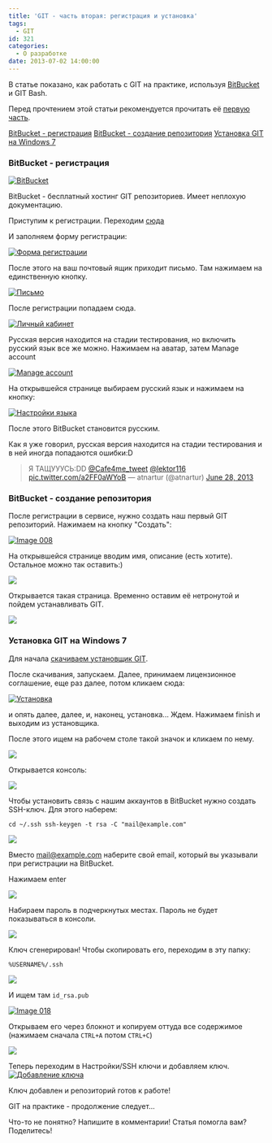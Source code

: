 ```yaml
---
title: 'GIT - часть вторая: регистрация и установка'
tags:
  - GIT
id: 321
categories:
  - О разработке
date: 2013-07-02 14:00:00
---
```


В статье показано, как работать с GIT на практике, используя [BitBucket](http://bitbucket.org) и GIT Bash. <!--more-->

Перед прочтением этой статьи рекомендуется прочитать её [первую часть](http://atnartur.ru/git-tchasty-pervaya-osnov/ "GIT — часть первая: основы").

[BitBucket - регистрация](#reg) 
[BitBucket - создание репозитория](#repo_create) 
[Установка GIT на Windows 7](#git_setup)

<a name="reg"></a>

### BitBucket - регистрация

[![BitBucket](http://atnartur.ru/wp-content/uploads/2013/07/Image-000-300x139.png)](http://atnartur.ru/wp-content/uploads/2013/07/Image-000.png)

BitBucket  - бесплатный хостинг GIT репозиториев. Имеет неплохую документацию.

Приступим к регистрации. Переходим [сюда](https://bitbucket.org/account/signup/ "Регистрация")

И заполняем форму регистрации: 

[![Форма регистрации](http://atnartur.ru/wp-content/uploads/2013/07/Image-001-300x271.png)](http://atnartur.ru/wp-content/uploads/2013/07/Image-001.png)

После этого на ваш почтовый ящик приходит письмо. Там нажимаем на единственную кнопку.

[![Письмо](http://atnartur.ru/wp-content/uploads/2013/07/Image-002-300x69.png)](http://atnartur.ru/wp-content/uploads/2013/07/Image-002.png)

После регистрации попадаем сюда. 

[![Личный кабинет](http://atnartur.ru/wp-content/uploads/2013/07/Image-003-300x154.png)](http://atnartur.ru/wp-content/uploads/2013/07/Image-003.png)

Русская версия находится на стадии тестирования, но включить русский язык все же можно. Нажимаем на аватар, затем Manage account

[![Manage account](http://atnartur.ru/wp-content/uploads/2013/07/Image-004-300x254.png)](http://atnartur.ru/wp-content/uploads/2013/07/Image-004.png)

На открывшейся странице выбираем русский язык и нажимаем на кнопку:

[![Настройки языка](http://atnartur.ru/wp-content/uploads/2013/07/Image-006-300x147.png)](http://atnartur.ru/wp-content/uploads/2013/07/Image-006.png)

После этого BitBucket становится русским. 

Как я уже говорил, русская версия находится на стадии тестирования и в ней иногда попадаются ошибки:D

> Я ТАЩУУУСЬ:DD [@Cafe4me_tweet](https://twitter.com/Cafe4me_tweet) [@lektor116](https://twitter.com/lektor116) [pic.twitter.com/a2FF0aWYoB](http://t.co/a2FF0aWYoB)
> &mdash; atnartur (@atnartur) [June 28, 2013](https://twitter.com/atnartur/statuses/350698119689801730)
<script async src="//platform.twitter.com/widgets.js" charset="utf-8"></script>

<a name="repo_create"></a>

### BitBucket - создание репозитория

После регистрации в сервисе, нужно создать наш первый GIT репозиторий. Нажимаем на кнопку "Создать":

[![Image 008](http://atnartur.ru/wp-content/uploads/2013/07/Image-008.png)](http://atnartur.ru/wp-content/uploads/2013/07/Image-008.png)

На открывшейся странице вводим имя, описание (есть хотите). Остальное можно так оставить:)

[![](http://atnartur.ru/wp-content/uploads/2013/07/Image-009-300x227.png)](http://atnartur.ru/wp-content/uploads/2013/07/Image-009.png)

Открывается такая страница. Временно оставим её нетронутой и пойдем устанавливать GIT.

[![](http://atnartur.ru/wp-content/uploads/2013/07/Image-010-300x165.png)](http://atnartur.ru/wp-content/uploads/2013/07/Image-010.png)

<a name="git_setup"></a>

### Установка GIT на Windows 7

Для начала [скачиваем установщик GIT](http://yadi.sk/d/3oyS0Ecb7AylD "GIT Installer").

После скачивания, запускаем. Далее, принимаем лицензионное соглашение, еще раз далее, потом кликаем сюда:

[![Установка](http://atnartur.ru/wp-content/uploads/2013/07/Image-011-300x233.png)](http://atnartur.ru/wp-content/uploads/2013/07/Image-011.png)

и опять далее, далее, и, наконец, установка... Ждем. Нажимаем finish и выходим из установщика.

После этого ищем на рабочем столе такой значок и кликаем по нему.

[![](http://atnartur.ru/wp-content/uploads/2013/07/Image-012.png)](http://atnartur.ru/wp-content/uploads/2013/07/Image-012.png)

Открывается консоль:

[![](http://atnartur.ru/wp-content/uploads/2013/07/Image-013-300x82.png)](http://atnartur.ru/wp-content/uploads/2013/07/Image-013.png)

Чтобы установить связь с нашим аккаунтов в BitBucket нужно создать SSH-ключ. Для этого наберем:

`cd ~/.ssh
ssh-keygen -t rsa -C "mail@example.com"`

[![](http://atnartur.ru/wp-content/uploads/2013/07/Image-014-300x101.png)](http://atnartur.ru/wp-content/uploads/2013/07/Image-014.png)

Вместо mail@example.com наберите свой email, который вы указывали при регистрации на BitBucket.

Нажимаем enter

[![](http://atnartur.ru/wp-content/uploads/2013/07/Image-015-300x27.png)](http://atnartur.ru/wp-content/uploads/2013/07/Image-015.png)

Набираем пароль в подчеркнутых местах. Пароль не будет показываться в консоли.

[![](http://atnartur.ru/wp-content/uploads/2013/07/Image-016-300x15.png)](http://atnartur.ru/wp-content/uploads/2013/07/Image-016.png)

Ключ сгенерирован! Чтобы скопировать его, переходим в эту папку:

`%USERNAME%/.ssh`

[![](http://atnartur.ru/wp-content/uploads/2013/07/Image-017-300x61.png)](http://atnartur.ru/wp-content/uploads/2013/07/Image-017.png)

И ищем там `id_rsa.pub`

[![Image 018](http://atnartur.ru/wp-content/uploads/2013/07/Image-018-300x101.png)](http://atnartur.ru/wp-content/uploads/2013/07/Image-018.png)

Открываем его через блокнот и копируем оттуда все содержимое (нажимаем сначала `CTRL+A` потом `CTRL+C`)

[![](http://atnartur.ru/wp-content/uploads/2013/07/Image-019.png)](http://atnartur.ru/wp-content/uploads/2013/07/Image-019.png)

Теперь переходим в Настройки/SSH ключи и добавляем ключ.
[![Добавление ключа](http://atnartur.ru/wp-content/uploads/2013/07/Image-020-300x187.png)](http://atnartur.ru/wp-content/uploads/2013/07/Image-020.png)

Ключ добавлен и репозиторий готов к работе! 

GIT на практике - продолжение следует...

Что-то не понятно? Напишите в комментарии! Статья помогла вам? Поделитесь!